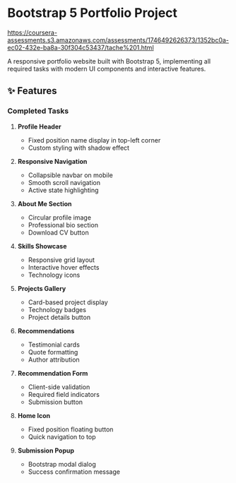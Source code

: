 # Bootstrap 5 Portfolio Project

https://coursera-assessments.s3.amazonaws.com/assessments/1746492626373/1352bc0a-ec02-432e-ba8a-30f304c53437/tache%201.html

A responsive portfolio website built with Bootstrap 5, implementing all required tasks with modern UI components and interactive features.

## ✨ Features

### Completed Tasks
1. **Profile Header**  
   - Fixed position name display in top-left corner
   - Custom styling with shadow effect

2. **Responsive Navigation**  
   - Collapsible navbar on mobile
   - Smooth scroll navigation
   - Active state highlighting

3. **About Me Section**  
   - Circular profile image
   - Professional bio section
   - Download CV button

4. **Skills Showcase**  
   - Responsive grid layout
   - Interactive hover effects
   - Technology icons

5. **Projects Gallery**  
   - Card-based project display
   - Technology badges
   - Project details button

6. **Recommendations**  
   - Testimonial cards
   - Quote formatting
   - Author attribution

7. **Recommendation Form**  
   - Client-side validation
   - Required field indicators
   - Submission button

8. **Home Icon**  
   - Fixed position floating button
   - Quick navigation to top

9. **Submission Popup**  
   - Bootstrap modal dialog
   - Success confirmation message
